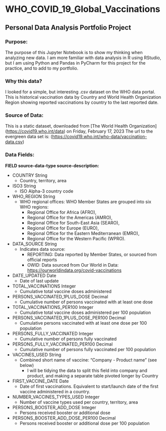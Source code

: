 # WHO_COVID_19_Global_Vaccinations

## Personal Data Analysis Portfolio Project

### Purpose:
The purpose of this Jupyter Notebook is to show my thinking when analyzing new data. I am more familiar with data analysis in R using RStudio, but I am using Python and Pandas in PyCharm for this project for the practice, and to add to my portfolio.

### Why this data?
I looked for a simple, but interesting .csv dataset on the WHO data portal. This is historical vaccination data by Country and World Health Organization Region showing reported vaccinations by country to the last reported date.

### Source of Data:
This is a static dataset, downloaded from [The World Health Organization] (https://covid19.who.int/data) on Friday, February 17, 2023
The url to the evergreen data set is: (https://covid19.who.int/who-data/vaccination-data.csv)

### Data Fields:

**FIELD source-data-type
    source-description:**

- COUNTRY String
    - Country, territory, area
- ISO3 String
    - ISO Alpha-3 country code
- WHO_REGION String
   - WHO regional offices: WHO Member States are grouped into six WHO regions:
       - Regional Office for Africa (AFRO),
       - Regional Office for the Americas (AMRO),
       - Regional Office for South-East Asia (SEARO),
       - Regional Office for Europe (EURO),
       - Regional Office for the Eastern Mediterranean (EMRO),
       - Regional Office for the Western Pacific (WPRO).
- DATA_SOURCE String
    - Indicates data source:
        - REPORTING: Data reported by Member States, or sourced from official reports
        - OWID: Data sourced from Our World in Data: https://ourworldindata.org/covid-vaccinations
- DATE_UPDATED Date
    - Date of last update
- TOTAL_VACCINATIONS Integer
    - Cumulative total vaccine doses administered
- PERSONS_VACCINATED_1PLUS_DOSE Decimal
    - Cumulative number of persons vaccinated with at least one dose
- TOTAL_VACCINATIONS_PER100 Integer
    - Cumulative total vaccine doses administered per 100 population
- PERSONS_VACCINATED_1PLUS_DOSE_PER100 Decimal
    - Cumulative persons vaccinated with at least one dose per 100 population
- PERSONS_FULLY_VACCINATED Integer
    - Cumulative number of persons fully vaccinated
- PERSONS_FULLY_VACCINATED_PER100 Decimal
    - Cumulative number of persons fully vaccinated per 100 population
- VACCINES_USED String
    - Combined short name of vaccine: “Company - Product name” (see below)
        * I will be tidying the data to split this field into company and product, and making a separate table pivoted longer by Country
- FIRST_VACCINE_DATE Date
    - Date of first vaccinations. Equivalent to start/launch date of the first vaccine administered in a country.
- NUMBER_VACCINES_TYPES_USED Integer
    - Number of vaccine types used per country, territory, area
- PERSONS_BOOSTER_ADD_DOSE Integer
    - Persons received booster or additional dose
- PERSONS_BOOSTER_ADD_DOSE_PER100 Decimal
    - Persons received booster or additional dose per 100 population
